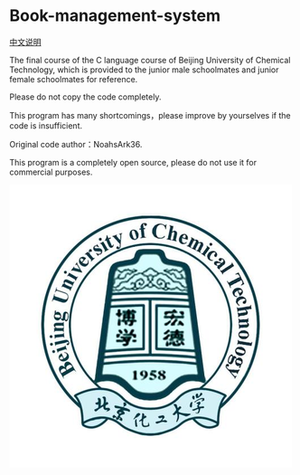 # Book-management-system
[中文说明](https://github.com/NoahsArk36/Book-management-system/blob/master/README-CN.MD)

The final course of the C language course of Beijing University of Chemical Technology, which is provided to the junior male schoolmates and junior female schoolmates for reference. 

Please do not copy the code completely. 

This program has many shortcomings，please improve by yourselves if the code is insufficient.

Original code author：NoahsArk36.

This program is a completely open source, please do not use it for commercial purposes.

![截图](BUCT.jpg)
